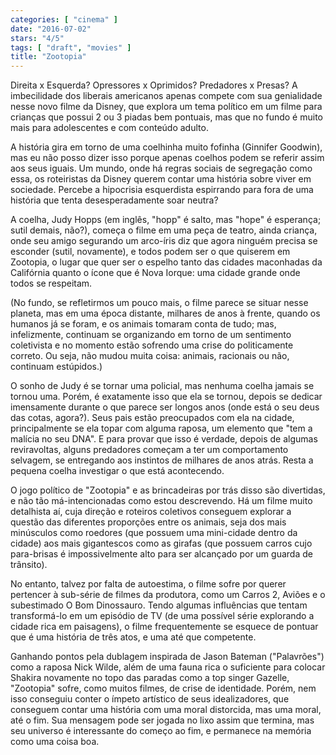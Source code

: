 ```yaml
---
categories: [ "cinema" ]
date: "2016-07-02"
stars: "4/5"
tags: [ "draft", "movies" ]
title: "Zootopia"
---
```

Direita x Esquerda? Opressores x Oprimidos? Predadores x Presas? A
imbecilidade dos liberais americanos apenas compete com sua genialidade
nesse novo filme da Disney, que explora um tema político em um filme
para crianças que possui 2 ou 3 piadas bem pontuais, mas que no fundo
é muito mais para adolescentes e com conteúdo adulto.

A história gira em torno de uma coelhinha muito fofinha (Ginnifer
Goodwin), mas eu não posso dizer isso porque apenas coelhos podem
se referir assim aos seus iguais. Um mundo, onde há regras sociais
de segregação como essa, os roteiristas da Disney querem contar uma
história sobre viver em sociedade. Percebe a hipocrisia esquerdista
espirrando para fora de uma história que tenta desesperadamente soar
neutra?

A coelha, Judy Hopps (em inglês, "hopp" é salto, mas "hope" é
esperança; sutil demais, não?), começa o filme em uma peça de teatro,
ainda criança, onde seu amigo segurando um arco-íris diz que agora
ninguém precisa se esconder (sutil, novamente), e todos podem ser
o que quiserem em Zootopia, o lugar que quer ser o espelho tanto das
cidades maconhadas da Califórnia quanto o ícone que é Nova Iorque:
uma cidade grande onde todos se respeitam.

(No fundo, se refletirmos um pouco mais, o filme parece se situar
nesse planeta, mas em uma época distante, milhares de anos à frente,
quando os humanos já se foram, e os animais tomaram conta de tudo;
mas, infelizmente, continuam se organizando em torno de um sentimento
coletivista e no momento estão sofrendo uma crise do politicamente
correto. Ou seja, não mudou muita coisa: animais, racionais ou não,
continuam estúpidos.)

O sonho de Judy é se tornar uma policial, mas nenhuma coelha jamais
se tornou uma. Porém, é exatamente isso que ela se tornou, depois se
dedicar imensamente durante o que parece ser longos anos (onde está
o seu deus das cotas, agora?). Seus pais estão preocupados com ela na
cidade, principalmente se ela topar com alguma raposa, um elemento que
"tem a malícia no seu DNA". E para provar que isso é verdade, depois de
algumas reviravoltas, alguns predadores começam a ter um comportamento
selvagem, se entregando aos instintos de milhares de anos atrás. Resta
a pequena coelha investigar o que está acontecendo.

O jogo político de "Zootopia" e as brincadeiras por trás disso são
divertidas, e não tão má-intencionadas como estou descrevendo. Há um
filme muito detalhista aí, cuja direção e roteiros coletivos conseguem
explorar a questão das diferentes proporções entre os animais, seja
dos mais minúsculos como roedores (que possuem uma mini-cidade dentro
da cidade) aos mais gigantescos como as girafas (que possuem carros cujo
para-brisas é impossivelmente alto para ser alcançado por um guarda
de trânsito).

No entanto, talvez por falta de autoestima, o filme sofre por querer
pertencer à sub-série de filmes da produtora, como um Carros 2, Aviões
e o subestimado O Bom Dinossauro. Tendo algumas influências que tentam
transformá-lo em um episódio de TV (de uma possível série explorando
a cidade rica em paisagens), o filme frequentemente se esquece de pontuar
que é uma história de três atos, e uma até que competente.

Ganhando pontos pela dublagem inspirada de Jason Bateman ("Palavrões")
como a raposa Nick Wilde, além de uma fauna rica o suficiente para
colocar Shakira novamente no topo das paradas como a top singer Gazelle,
"Zootopia" sofre, como muitos filmes, de crise de identidade. Porém,
nem isso conseguiu conter o ímpeto artístico de seus idealizadores, que
conseguem contar uma história com uma moral distorcida, mas uma moral,
até o fim. Sua mensagem pode ser jogada no lixo assim que termina, mas
seu universo é interessante do começo ao fim, e permanece na memória
como uma coisa boa.
